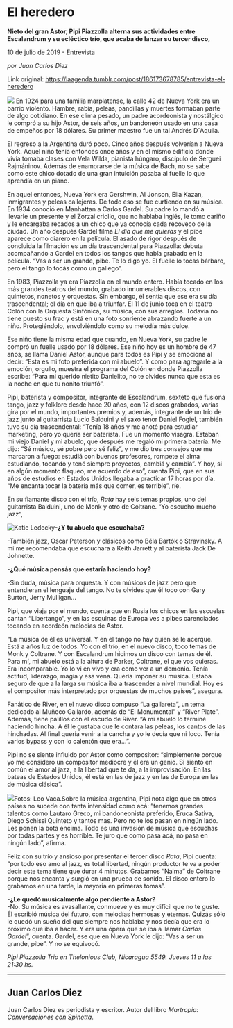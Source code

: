 # El heredero

**Nieto del gran Astor, Pipi Piazzolla alterna sus actividades entre Escalandrum y su ecléctico trío, que acaba de lanzar su tercer disco,**

10 de julio de 2019 - Entrevista

_por Juan Carlos Diez_

Link original: https://laagenda.tumblr.com/post/186173678785/entrevista-el-heredero

![](https://64.media.tumblr.com/a3b8cb4297383aa7836202201b2b9584/5ff473f1ef0c70db-45/s500x750/98a6abeecdfe975b6892e5050d8d849a0d40dd54.jpg)
En 1924 para una familia marplatense, la calle 42 de Nueva York era un barrio violento. Hambre, rabia, peleas, pandillas y muertes formaban parte de algo cotidiano. En ese clima pesado, un padre acordeonista y nostálgico le compró a su hijo Astor, de seis años, un bandoneón usado en una casa de empeños por 18 dólares. Su primer maestro fue un tal Andrés D´Aquila. 

El regreso a la Argentina duró poco. Cinco años después volverían a Nueva York. Aquel niño tenía entonces once años y en el mismo edificio donde vivía tomaba clases con Vela Wilda, pianista húngaro, discípulo de Serguei Rajmáninov. Además de enamorarse de la música de Bach, no se sabe como este chico dotado de una gran intuición pasaba al fuelle lo que aprendía en un piano.

 En aquel entonces, Nueva York era Gershwin, Al Jonson, Elia Kazan, inmigrantes y peleas callejeras. De todo eso se fue curtiendo en su música. En 1934 conoció en Manhattan a Carlos Gardel. Su padre lo mandó a llevarle un presente y el Zorzal criollo, que no hablaba inglés, le tomo cariño y le encargaba recados a un chico que ya conocía cada recoveco de la ciudad. Un año después Gardel filma *El día que me quieras* y el pibe aparece como diarero en la película. El asado de rigor después de concluida la filmación es un día trascendental para Piazzolla: debuta acompañando a Gardel en todos los tangos que había grabado en la película. “Vas a ser un grande, pibe. Te lo digo yo. El fuelle lo tocas bárbaro, pero el tango lo tocás como un gallego”.

En 1983, Piazzolla ya era Piazzolla en el mundo entero. Había tocado en los más grandes teatros del mundo, grabado innumerables discos, con quintetos, nonetos y orquestas. Sin embargo, él sentía que ese era su día trascendental; el día en que iba a triunfar. El 11 de junio toca en el teatro Colón con la Orquesta Sinfónica, su música, con sus arreglos. Todavía no tiene puesto su frac y está en una foto sonriente abrazando fuerte a un niño. Protegiéndolo, envolviéndolo como su melodía más dulce. 

Ese niño tiene la misma edad que cuando, en Nueva York, su padre le compró un fuelle usado por 18 dólares. Ese niño hoy es un hombre de 47 años, se llama Daniel Astor, aunque para todos es Pipi y se emociona al decir: “Esta es mi foto preferida con mi abuelo”. Y como para agregarle a la emoción, orgullo, muestra el programa del Colón en donde Piazzolla escribe: “Para mi querido nietito Danielito, no te olvides nunca que esta es la noche en que tu nonito triunfó”.

Pipi, baterista y compositor, integrante de Escalandrum, sexteto que fusiona tango, jazz y folklore desde hace 20 años, con 12 discos grabados, varias gira por el mundo, importantes premios y, además, integrante de un trío de jazz junto al guitarrista Lucio Balduini y el saxo tenor Daniel Fogiel, también tuvo su día trascendental: “Tenía 18 años y me anoté para estudiar marketing, pero yo quería ser baterista. Fue un momento visagra. Estaban mi viejo Daniel y mi abuelo, que después me regaló mi primera batería. Me dijo: “Sé músico, sé pobre pero sé feliz”, y me dio tres consejos que me marcaron a fuego: estudiá con buenos profesores, rompete el alma estudiando, tocando y tené siempre proyectos, cambiá y cambiá”. Y hoy, si en algún momento flaqueo, me acuerdo de eso”, cuenta Pipi, que en sus años de estudios en Estados Unidos llegaba a practicar 17 horas por día. “Me encanta tocar la batería más que comer, es terrible”, ríe. 

En su flamante disco con el trío, *Rata* hay seis temas propios, uno del guitarrista Balduini, uno de Monk y otro de Coltrane. “Yo escucho mucho jazz”, 

![Katie Ledecky](https://64.media.tumblr.com/5131232c67b989f701a7a0b3fbae7ce5/5ff473f1ef0c70db-36/s400x600/058cf9f15c7af4462423836f63d884f18ea338fd.jpg)**-¿Y tu abuelo que escuchaba?**  

-También jazz, Oscar Peterson y clásicos como Béla Bartók o Stravinsky. A mí me recomendaba que escuchara a Keith Jarrett y al baterista Jack De Johnette.

**-¿Qué música pensás que estaría haciendo hoy?**  

-Sin duda, música para orquesta. Y con músicos de jazz pero que entendieran el lenguaje del tango. No te olvides que él toco con Gary Burton, Jerry Mulligan… 

Pipi, que viaja por el mundo, cuenta que en Rusia los chicos en las escuelas cantan “Libertango”, y en las esquinas de Europa ves a pibes carenciados tocando en acordeón melodías de Astor.

“La música de él es universal. Y en el tango no hay quien se le acerque. Está a años luz de todos. Yo con el trío, en el nuevo disco, toco temas de Monk y Coltrane. Y con Escalandrum hicimos un disco con temas de él. Para mí, mi abuelo está a la altura de Parker, Coltrane, el que vos quieras. Era incomparable. Yo lo vi en vivo y era como ver a un demonio. Tenía actitud, liderazgo, magia y esa vena. Quería imponer su música. Estaba seguro de que a la larga su música iba a trascender a nivel mundial. Hoy es el compositor más interpretado por orquestas de muchos países”, asegura.

Fanático de River, en el nuevo disco compuso “La gallareta”, un tema dedicado al Muñeco Gallardo, además de “El Monumental” y “River Plate”. Además, tiene palillos con el escudo de River. “A mi abuelo lo terminé haciendo hincha. A él le gustaba que le contara las peleas, los cantos de las hinchadas. Al final quería venir a la cancha y yo le decía que ni loco. Tenía varios bypass y con lo calentón que era…”.

Pipi no se siente influido por Astor como compositor: “simplemente porque yo me considero un compositor mediocre y él era un genio. Si siento en común el amor al jazz, a la libertad que te da, a la improvisación. En las bateas de Estados Unidos, él está en las de jazz y en las de Europa en las de música clásica”.

![](https://64.media.tumblr.com/22e276663397b039fc790ead75df7c06/5ff473f1ef0c70db-26/s500x750/854d349f961417f814ab4d7680e7fbeb249f497e.jpg)Fotos: Leo Vaca.Sobre la música argentina, Pipi nota algo que en otros países no sucede con tanta intensidad como acá: “tenemos grandes talentos como Lautaro Greco, mi bandoneonista preferido, Eruca Sativa, Diego Schissi Quinteto y tantos mas. Pero no te los pasan en ningún lado. Les ponen la bota encima. Todo es una invasión de música que escuchas por todas partes y es horrible. Te juro que como pasa acá, no pasa en ningún lado”, afirma.

Feliz con su trío y ansioso por presentar el tercer disco *Rata*, Pipi cuenta: “por todo eso amo al jazz, es total libertad, ningún productor te va a poder decir este tema tiene que durar 4 minutos. Grabamos “Naima” de Coltrane porque nos encanta y surgió en una prueba de sonido. El disco entero lo grabamos en una tarde, la mayoría en primeras tomas”.

**-¿Le quedó musicalmente algo pendiente a Astor?**  
-No. Su música es avasallante, conmueve y es muy difícil que no te guste. Él escribió música del futuro, con melodías hermosas y eternas. Quizás sólo le quedó un sueño del que siempre nos hablaba y nos decía que era lo próximo que iba a hacer. Y era una ópera que se iba a llamar *Carlos Gardel*”, cuenta. Gardel, ese que en Nueva York le dijo: “Vas a ser un grande, pibe”. Y no se equivocó. 

*Pipi Piazzolla Trio en Thelonious Club, Nicaragua 5549. Jueves 11 a las 21:30 hs.*

  




---

Juan Carlos Diez
----------------

 Juan Carlos Diez es periodista y escritor. Autor del libro *Martropía: Conversaciones con Spinetta*. 

